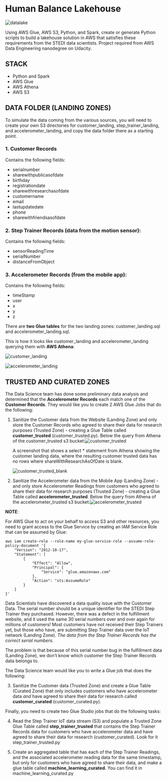 # Human Balance Lakehouse

![datalake](./img/lakehouse.png)

Using AWS Glue, AWS S3, Python, and Spark, create or generate Python  scripts to build a lakehouse solution in AWS that satisfies these  requirements from the STEDI data scientists. Project required from AWS Data Engineering nanodegree on Udacity.

## STACK

- Python and Spark
- AWS Glue
- AWS Athena
- AWS S3

## DATA FOLDER (LANDING ZONES)

To simulate the data coming from the various sources, you will need to  create your own S3 directories for  customer_landing,  step_trainer_landing, and accelerometer_landing, and copy the data folder there as a starting point.

### **1. Customer Records**

Contains the following fields:

- serialnumber
- sharewithpublicasofdate
- birthday
- registrationdate
- sharewithresearchasofdate
- customername
- email
- lastupdatedate
- phone
- sharewithfriendsasofdate

### **2. Step Trainer Records (data from the motion sensor):**

Contains the following fields:

- sensorReadingTime
- serialNumber
- distanceFromObject

### **3. Accelerometer Records (from the mobile app):**

Contains the following fields:

- timeStamp
- user
- x
- y
- z

There are  **two Glue tables** for the two landing zones: customer_landing.sql and accelerometer_landing.sql.

This is how it looks like customer_landing and accelerometer_landing querying them with **AWS Athena**:

![customer_landing](./img/customer_landing.png)

![accelerometer_landing](./img/accelerometer_landing.png)

## TRUSTED AND CURATED ZONES

The Data Science team has done some preliminary data analysis and determined that the **Accelerometer Records** each match one of the **Customer Records**. They would like you to create 2 AWS Glue Jobs that do the following:

1. Sanitize the  Customer data from the Website (Landing Zone) and only store the  Customer Records who agreed to share their data for research purposes  (Trusted Zone) - creating a Glue Table called **customer_trusted** (customer_trusted.py). Below the query from Athena of the customer_trusted s3 bucket:![customer_trusted](./img/customer_trusted.png)

   A screenshot that shows a select * statement from Athena showing the  customer landing data, where the resulting customer trusted data has no  rows where shareWithResearchAsOfDate is blank.

   ![customer_trusted_blank](./img/customer_trusted_blank.png)

2. Sanitize the Accelerometer data from the Mobile App (Landing Zone) - and only  store Accelerometer Readings from customers who agreed to share their  data for research purposes (Trusted Zone) - creating a Glue Table called **accelerometer_trusted**. Below the query from Athena of the accelerometer_trusted s3 bucket:![accelerometer_trusted](./img/accelerometer_trusted.png)

**NOTE**:

For AWS Glue to act on your behalf to  access S3 and other resources, you need to grant access to the Glue  Service by creating an IAM Service Role that can be assumed by Glue:

```
aws iam create-role --role-name my-glue-service-role --assume-role-policy-document '{
    "Version": "2012-10-17",
    "Statement": [
        {
            "Effect": "Allow",
            "Principal": {
                "Service": "glue.amazonaws.com"
            },
            "Action": "sts:AssumeRole"
        }
    ]
}'
```

Data Scientists have discovered a data quality issue with the Customer Data. The serial number should be a  unique identifier for the STEDI Step Trainer they purchased. However,  there was a defect in the fulfillment website, and it used the same 30  serial numbers over and over again for millions of customers!  Most  customers have not received their Step Trainers yet, but those who have, are submitting Step Trainer data over the IoT network (Landing Zone). *The data from the Step Trainer Records has the correct serial numbers.*

The problem is that because of this  serial number bug in the fulfillment data (Landing Zone), we don’t know  which customer the Step Trainer Records data belongs to.

The Data Science team would like you to write a Glue job that does the following:

3. Sanitize the  Customer data (Trusted Zone) and create a Glue Table (Curated Zone) that only includes customers who have accelerometer data *and* have agreed to share their data for research called **customer_curated** (customer_curated.py).

Finally, you need to create two Glue Studio jobs that do the following tasks:

4. Read the Step Trainer IoT data stream (S3) and populate a Trusted Zone Glue Table called **step_trainer_trusted** that contains the Step Trainer Records data for customers who have  accelerometer data and have agreed to share their data for research  (customer_curated). Look for it step_trainer_trusted.py

5. Create an aggregated  table that has each of the Step Trainer Readings, and the associated  accelerometer reading data for the same timestamp, but only for  customers who have agreed to share their data, and make a glue table  called **machine_learning_curated.** You can find it in machine_learning_curated.py